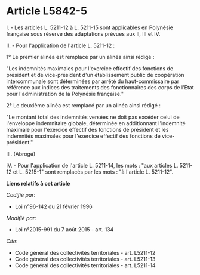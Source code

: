 # Article L5842-5

I. - Les articles L. 5211-12 à L. 5211-15 sont applicables en Polynésie française sous réserve des adaptations prévues aux
II, III et IV. 

II. - Pour l'application de l'article L. 5211-12 :

1° Le premier alinéa est remplacé par un alinéa ainsi rédigé : 

"Les indemnités maximales pour l'exercice effectif des fonctions de président et de vice-président d'un établissement public
de coopération intercommunale sont déterminées par arrêté du haut-commissaire par référence aux indices des traitements des
fonctionnaires des corps de l'Etat pour l'administration de la Polynésie française." 

2° Le deuxième alinéa est remplacé par un alinéa ainsi rédigé :

"Le montant total des indemnités versées ne doit pas excéder celui de l'enveloppe indemnitaire globale, déterminée en
additionnant l'indemnité maximale pour l'exercice effectif des fonctions de président et les indemnités maximales pour
l'exercice effectif des fonctions de vice-président." 

III. (Abrogé) 

IV. - Pour l'application de l'article L. 5211-14, les mots : "aux articles L. 5211-12 et L. 5215-1" sont remplacés par les
mots : "à l'article L. 5211-12".

**Liens relatifs à cet article**

_Codifié par_:

  - Loi n°96-142 du 21 février 1996

_Modifié par_:

  - Loi n°2015-991 du 7 août 2015 - art. 134

_Cite_:

  - Code général des collectivités territoriales - art. L5211-12
  - Code général des collectivités territoriales - art. L5211-13
  - Code général des collectivités territoriales - art. L5211-14
